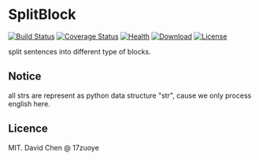 SplitBlock
==========================
[![Build Status](https://img.shields.io/travis/17zuoye/split_block/master.svg?style=flat)](https://travis-ci.org/17zuoye/split_block)
[![Coverage Status](https://coveralls.io/repos/17zuoye/split_block/badge.svg)](https://coveralls.io/r/17zuoye/split_block)
[![Health](https://landscape.io/github/17zuoye/split_block/master/landscape.svg?style=flat)](https://landscape.io/github/17zuoye/split_block/master)
[![Download](https://img.shields.io/pypi/dm/split_block.svg?style=flat)](https://pypi.python.org/pypi/split_block)
[![License](https://img.shields.io/pypi/l/split_block.svg?style=flat)](https://pypi.python.org/pypi/split_block)


split sentences into different type of blocks.



Notice
--------------------------
all strs are represent as python data structure "str", cause we only
process english here.

Licence
--------------------------
MIT. David Chen @ 17zuoye
